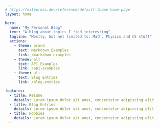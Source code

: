 ```yaml
---
# https://vitepress.dev/reference/default-theme-home-page
layout: home

hero:
  name: "My Personal Blog"
  text: "A blog about topics I find interesting"
  tagline: "Mostly, but not limited to: Math, Physics and CS stuff"
  actions:
    - theme: brand
      text: Markdown Examples
      link: /markdown-examples
    - theme: alt
      text: API Examples
      link: /api-examples
    - theme: alt
      text: Blog Entries
      link: /blog-entries

features:
  - title: Resume
    details: Lorem ipsum dolor sit amet, consectetur adipiscing elit
  - title: Blog Entries
    details: Lorem ipsum dolor sit amet, consectetur adipiscing elit
  - title: Hobbies
    details: Lorem ipsum dolor sit amet, consectetur adipiscing elit
---
```


